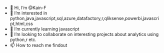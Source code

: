 - 👋 Hi, I’m @Kain-F
- 👀 I’m interested in python,java,javascript,sql,azure,datafactory,r,qliksense,powerbi,javascript,html,css
- 🌱 I’m currently learning javascript
- 💞️ I’m looking to collaborate on interesting projects about analytics using python,r etc.
- 📫 How to reach me findout

<!---
Kain-F/Kain-F is a ✨ special ✨ repository because its `README.md` (this file) appears on your GitHub profile.
You can click the Preview link to take a look at your changes.
--->
